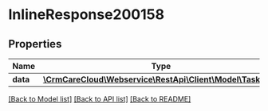 # InlineResponse200158

## Properties
Name | Type | Description | Notes
------------ | ------------- | ------------- | -------------
**data** | [**\CrmCareCloud\Webservice\RestApi\Client\Model\TaskType**](TaskType.md) |  | [optional] 

[[Back to Model list]](../../README.md#documentation-for-models) [[Back to API list]](../../README.md#documentation-for-api-endpoints) [[Back to README]](../../README.md)

